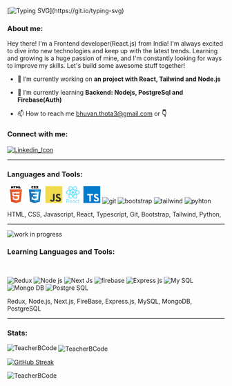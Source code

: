 <link rel="stylesheet" href="style.css">

[![Typing SVG](https://readme-typing-svg.demolab.com?font=Quicksand&size=30&duration=2000&pause=1000&color=1B93F7&background=FFFFFF00&multiline=true&random=false&width=635&height=90&lines=Hey!+Nice+to+meet+you%2C+I'm+Bhuvan+Thota.;Welcome+to+my+profile!)](https://git.io/typing-svg)

<h3 align="left">About me:</h3>

Hey there! I'm a Frontend developer(React.js) from India! I'm always excited to dive into new technologies and keep up with the latest trends. Learning and growing is a huge passion of mine, and I'm constantly looking for ways to improve my skills. Let's build some awesome stuff together!

- 🔭 I’m currently working on **an project with React, Tailwind and Node.js**

- 🌱 I’m currently learning **Backend: Nodejs, PostgreSql and Firebase(Auth)**

- 📫 How to reach me bhuvan.thota3@gmail.com or **👇**

<h3 align="left">Connect with me:</h3>
<p align="left">
<a href="https://www.linkedin.com/in/thotabhuvan/" target="blank"><img align="center" src="https://github.com/TeacherBCode/Profile/assets/156999512/6755192a-c52c-4899-8f2f-5f2ffde3f92a" alt="Linkedin_Icon" height="40" width="40" /></a>
</p>

<hr>

<h3 align="left">Languages and Tools:</h3>
  <p align="left"> 
    <img src="https://raw.githubusercontent.com/devicons/devicon/master/icons/html5/html5-original-wordmark.svg" alt="html5" width="40" height="40"/> 
    <img src="https://raw.githubusercontent.com/devicons/devicon/master/icons/css3/css3-original-wordmark.svg" alt="css3" width="40" height="40"/> 
    <img src="https://raw.githubusercontent.com/devicons/devicon/master/icons/javascript/javascript-original.svg" alt="javascript" width="40" height="40"/>  
    <img src="https://raw.githubusercontent.com/devicons/devicon/master/icons/react/react-original-wordmark.svg" alt="react" width="40" height="40"/> 
    <img src="https://raw.githubusercontent.com/devicons/devicon/master/icons/typescript/typescript-original.svg" alt="typescript" width="40" height="40"/>  
    <img src="https://www.vectorlogo.zone/logos/git-scm/git-scm-icon.svg" alt="git" width="40" height="40"/>
    <img src="https://cdn.jsdelivr.net/gh/devicons/devicon@latest/icons/bootstrap/bootstrap-original.svg" alt="bootstrap" width="40" height="40"/ />
    <img src="https://cdn.jsdelivr.net/gh/devicons/devicon@latest/icons/tailwindcss/tailwindcss-original.svg" alt="tailwind" width="40" height="40"/>
    <img src="https://github.com/TeacherBCode/TeacherBCode/assets/156999512/d85c310d-1d69-45c5-bab6-91918ef6bc4e" alt="pyhton" width="40" height="40"/>

</p>

<p>HTML,   CSS,   Javascript,   React,   Typescript,   Git,   Bootstrap,   Tailwind,    Python,  </p>
<hr>

<img src="https://github.com/TeacherBCode/TeacherBCode/assets/156999512/75edbd98-55c1-4d34-88e4-820d282c141f" alt="work in progress" width="300"  />

<h3 align="left"><strong>Learning </strong>Languages and Tools:</h3> <br>
<p align="left">   
  <img src="https://github.com/TeacherBCode/TeacherBCode/assets/156999512/af16903e-537b-45e4-a5ec-d457206fec33" alt="Redux" width="40" height="40"/> 
  <img src="https://github.com/TeacherBCode/TeacherBCode/assets/156999512/b5efe7d9-d24d-4234-997b-80be8e891cba" alt="Node js" width="40" height="40"/> 
  <img src="https://github.com/TeacherBCode/TeacherBCode/assets/156999512/d608d643-bd19-4446-8398-07dcd1399732" alt="Next Js" width="40" height="40"/> 
  <img src="https://www.vectorlogo.zone/logos/firebase/firebase-icon.svg" alt="firebase" width="40" height="40"/> 
  <img src="https://github.com/TeacherBCode/TeacherBCode/assets/156999512/5182f86f-9648-4512-b1f5-6214cef38b66" alt="Express js" width="40" height="40"/> 
  <img src="https://github.com/TeacherBCode/TeacherBCode/assets/156999512/b1af39e0-d0a9-4ea8-b897-0a2938a09ffb" alt="My SQL" width="40" height="40"/> 
  <img src="https://github.com/TeacherBCode/TeacherBCode/assets/156999512/8ce39659-2852-4c1d-a510-b35c5cc0d490" alt="Mongo DB" width="40" height="40"/> 
  <img src="https://github.com/TeacherBCode/TeacherBCode/assets/156999512/e224ae93-b341-418b-b74c-4521569edac1" alt="Postgre SQL" width="40" height="40"/> 
  
    
</p>
<p>Redux,   Node.js,   Next.js,    FireBase,   Express.js,  MySQL,   MongoDB,  PostgreSQL       </p>



<hr>

<h3 align="left">Stats:</h3>

<p><img align="left" src="https://github-readme-stats.vercel.app/api/top-langs?username=TeacherBCode&show_icons=true&theme=tokyonight&locale=en&layout=compact" alt="TeacherBCode" /></p>

<p>&nbsp;<img align="center" src="https://github-readme-stats.vercel.app/api?username=TeacherBCode&show_icons=true&theme=tokyonight&locale=en" alt="TeacherBCode" /></p>

[![GitHub Streak](https://streak-stats.demolab.com?user=TeacherBCode&theme=dark&border_radius=20)](https://git.io/streak-stats)

<p align="left"> <img src="https://komarev.com/ghpvc/?username=TeacherBCode&label=Profile%20views&color=9edaff&style=flat" alt="TeacherBCode" /> </p>
